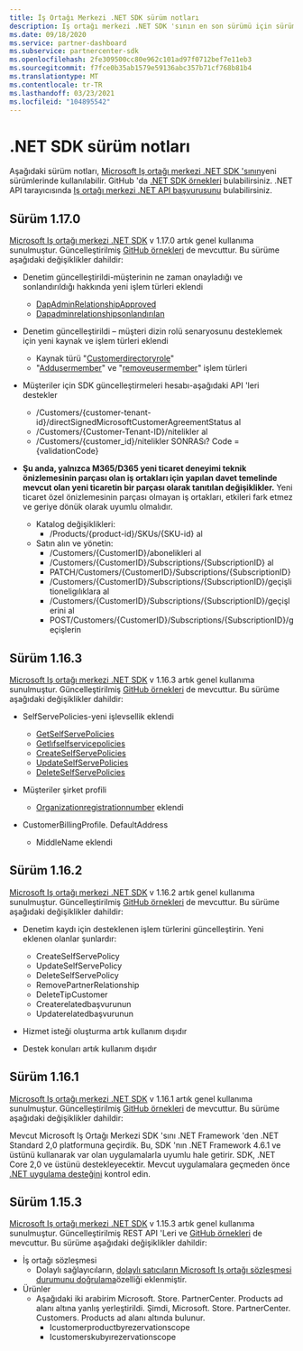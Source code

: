 ```yaml
---
title: İş Ortağı Merkezi .NET SDK sürüm notları
description: Iş ortağı merkezi .NET SDK 'sının en son sürümü için sürüm notları.
ms.date: 09/18/2020
ms.service: partner-dashboard
ms.subservice: partnercenter-sdk
ms.openlocfilehash: 2fe309500cc80e962c101ad97f0712bef7e11eb3
ms.sourcegitcommit: f7fce0b35ab1579e59136abc357b71cf768b81b4
ms.translationtype: MT
ms.contentlocale: tr-TR
ms.lasthandoff: 03/23/2021
ms.locfileid: "104895542"
---
```

# <a name="net-sdk-release-notes"></a>.NET SDK sürüm notları

Aşağıdaki sürüm notları, [Microsoft Iş ortağı merkezi .NET SDK 'sının](https://www.nuget.org/packages/Microsoft.Store.PartnerCenter)yeni sürümlerinde kullanılabilir. GitHub 'da [.NET SDK örnekleri](https://github.com/Microsoft/Partner-Center-DotNet-Samples) bulabilirsiniz. .NET API tarayıcısında [Iş ortağı merkezi .NET API başvurusunu](/dotnet/api/?view=partnercenter-dotnet-latest&preserve-view=true) bulabilirsiniz.

## <a name="version-1170"></a>Sürüm 1.17.0

[Microsoft Iş ortağı merkezi .NET SDK](https://www.nuget.org/packages/Microsoft.Store.PartnerCenter/1.17.0) v 1.17.0 artık genel kullanıma sunulmuştur. Güncelleştirilmiş [GitHub örnekleri](https://github.com/Microsoft/Partner-Center-DotNet-Samples) de mevcuttur. Bu sürüme aşağıdaki değişiklikler dahildir:

* Denetim güncelleştirildi-müşterinin ne zaman onayladığı ve sonlandırıldığı hakkında yeni işlem türleri eklendi
  * [DapAdminRelationshipApproved](auditing-resources.md)
  * [Dapadminrelationshipsonlandırılan](auditing-resources.md)

* Denetim güncelleştirildi – müşteri dizin rolü senaryosunu desteklemek için yeni kaynak ve işlem türleri eklendi
  * Kaynak türü "[Customerdirectoryrole](auditing-resources.md)"
  * "[Addusermember](auditing-resources.md)" ve "[removeusermember](auditing-resources.md)" işlem türleri

* Müşteriler için SDK güncelleştirmeleri hesabı-aşağıdaki API 'leri destekler
  * /Customers/{customer-tenant-id}/directSignedMicrosoftCustomerAgreementStatus al
  * /Customers/{Customer-Tenant-ID}/nitelikler al 
  * /Customers/{customer_id}/nitelikler SONRASı? Code = {validationCode}

* **Şu anda, yalnızca M365/D365 yeni ticaret deneyimi teknik önizlemesinin parçası olan iş ortakları için yapılan davet temelinde mevcut olan yeni ticaretin bir parçası olarak tanıtılan değişiklikler.** Yeni ticaret özel önizlemesinin parçası olmayan iş ortakları, etkileri fark etmez ve geriye dönük olarak uyumlu olmalıdır.
  * Katalog değişiklikleri:
    * /Products/{product-id}/SKUs/{SKU-id} al
  * Satın alın ve yönetin:
    * /Customers/{CustomerID}/abonelikleri al
    * /Customers/{CustomerID}/Subscriptions/{SubscriptionID} al
    * PATCH/Customers/{CustomerID}/Subscriptions/{SubscriptionID}
    * /Customers/{CustomerID}/Subscriptions/{SubscriptionID}/geçişli tioneligılıklara al
    * /Customers/{CustomerID}/Subscriptions/{SubscriptionID}/geçişlerini al
    * POST/Customers/{CustomerID}/Subscriptions/{SubscriptionID}/geçişlerin


## <a name="version-1163"></a>Sürüm 1.16.3

[Microsoft Iş ortağı merkezi .NET SDK](https://www.nuget.org/packages/Microsoft.Store.PartnerCenter/1.16.3) v 1.16.3 artık genel kullanıma sunulmuştur. Güncelleştirilmiş [GitHub örnekleri](https://github.com/Microsoft/Partner-Center-DotNet-Samples) de mevcuttur. Bu sürüme aşağıdaki değişiklikler dahildir:

* SelfServePolicies-yeni işlevsellik eklendi
  * [GetSelfServePolicies](get-a-self-serve-policy-by-id.md)
  * [Getlıfselfservicepolicies](get-a-list-of-self-serve-policies.md)
  * [CreateSelfServePolicies](create-a-self-serve-policy.md)
  * [UpdateSelfServePolicies](update-a-self-serve-policy.md)
  * [DeleteSelfServePolicies](delete-a-self-serve-policy.md)

* Müşteriler şirket profili
  * [Organizationregistrationnumber](create-a-customer.md) eklendi

* CustomerBillingProfile. DefaultAddress
  * MiddleName eklendi

## <a name="version-1162"></a>Sürüm 1.16.2

[Microsoft Iş ortağı merkezi .NET SDK](https://www.nuget.org/packages/Microsoft.Store.PartnerCenter/1.16.2) v 1.16.2 artık genel kullanıma sunulmuştur. Güncelleştirilmiş [GitHub örnekleri](https://github.com/Microsoft/Partner-Center-DotNet-Samples) de mevcuttur. Bu sürüme aşağıdaki değişiklikler dahildir:

* Denetim kaydı için desteklenen işlem türlerini güncelleştirin. Yeni eklenen olanlar şunlardır:
  * CreateSelfServePolicy
  * UpdateSelfServePolicy
  * DeleteSelfServePolicy
  * RemovePartnerRelationship
  * DeleteTipCustomer
  * Createrelatedbaşvurunun
  * Updaterelatedbaşvurunun

* Hizmet isteği oluşturma artık kullanım dışıdır
* Destek konuları artık kullanım dışıdır


## <a name="version-1161"></a>Sürüm 1.16.1

[Microsoft Iş ortağı merkezi .NET SDK](https://www.nuget.org/packages/Microsoft.Store.PartnerCenter/1.16.1) v 1.16.1 artık genel kullanıma sunulmuştur. Güncelleştirilmiş [GitHub örnekleri](https://github.com/Microsoft/Partner-Center-DotNet-Samples) de mevcuttur. Bu sürüme aşağıdaki değişiklikler dahildir:

Mevcut Microsoft Iş Ortağı Merkezi SDK 'sını .NET Framework 'den .NET Standard 2,0 platformuna geçirdik. Bu, SDK 'nın .NET Framework 4.6.1 ve üstünü kullanarak var olan uygulamalarla uyumlu hale getirir. SDK, .NET Core 2,0 ve üstünü destekleyecektir. Mevcut uygulamalara geçmeden önce [.NET uygulama desteğini](/dotnet/standard/net-standard) kontrol edin.   


## <a name="version-1153"></a>Sürüm 1.15.3
[Microsoft Iş ortağı merkezi .NET SDK](https://www.nuget.org/packages/Microsoft.Store.PartnerCenter/1.15.3) v 1.15.3 artık genel kullanıma sunulmuştur. Güncelleştirilmiş REST API 'Leri ve [GitHub örnekleri](https://github.com/Microsoft/Partner-Center-DotNet-Samples) de mevcuttur. Bu sürüme aşağıdaki değişiklikler dahildir:

* İş ortağı sözleşmesi
  * Dolaylı sağlayıcıların, [dolaylı satıcıların Microsoft Iş ortağı sözleşmesi durumunu doğrulama](verify-indirect-reseller-mpa-status.md)özelliği eklenmiştir.
* Ürünler
  * Aşağıdaki iki arabirim Microsoft. Store. PartnerCenter. Products ad alanı altına yanlış yerleştirildi. Şimdi, Microsoft. Store. PartnerCenter. Customers. Products ad alanı altında bulunur.
    * Icustomerproductbyrezervationscope
    * Icustomerskubyırezervationscope
